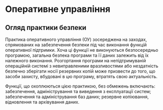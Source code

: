 # Оперативне управління

## Огляд практики безпеки

Практика оперативного управління (ОУ) зосереджена на заходах, спрямованих на забезпечення безпеки під час виконання функцій оперативної підтримки. Хоча ці функції не виконуються безпосередньо програмою, загальна безпека програми та її даних залежить від їх належного виконання. Розгортання програми на непідтримуваній операційній системі з невиправленими вразливостями або нездатність безпечно зберігати носії резервних копій може призвести до того, що засоби захисту, вбудовані в цю програму, втратять свою актуальність.

Функції, що охоплюються цією практикою, без обмежень включають: забезпечення, адміністрування та виведення з експлуатації систем; забезпечення та адміністрування баз даних; резервне копіювання, відновлення та архівування даних.
